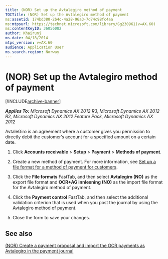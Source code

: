 ```yaml
---
title: (NOR) Set up the Avtalegiro method of payment
TOCTitle: (NOR) Set up the Avtalegiro method of payment
ms:assetid: 174bd380-2b4c-4a28-96a3-7d74c98fc4aa
ms:mtpsurl: https://technet.microsoft.com/library/Gg230961(v=AX.60)
ms:contentKeyID: 36056082
author: Khairunj
ms.date: 04/18/2014
mtps_version: v=AX.60
audience: Application User
ms.search.region: Norway
---
```


# (NOR) Set up the Avtalegiro method of payment 


[!INCLUDE[archive-banner](includes/archive-banner.md)]


_**Applies To:** Microsoft Dynamics AX 2012 R3, Microsoft Dynamics AX 2012 R2, Microsoft Dynamics AX 2012 Feature Pack, Microsoft Dynamics AX 2012_

AvtaleGiro is an agreement where a customer gives you permission to directly debit the customer’s account for a specified amount on a certain date.

1.  Click **Accounts receivable** \> **Setup** \> **Payment** \> **Methods of payment**.

2.  Create a new method of payment. For more information, see [Set up a file format for a method of payment for customers](set-up-a-file-format-for-a-method-of-payment-for-customers.md).

3.  Click the **File formats** FastTab, and then select **Avtalegiro (NO)** as the export file format and **OCR+AG innlesning (NO)** as the import file format for the Avtalegiro method of payment.

4.  Click the **Payment control** FastTab, and then select the additional validation criterion that is used when you post the journal by using the Avtalegiro method of payment.

5.  Close the form to save your changes.

## See also

[(NOR) Create a payment proposal and import the OCR payments as Avtalegiro in the payment journal](nor-create-a-payment-proposal-and-import-the-ocr-payments-as-avtalegiro-in-the-payment-journal.md)

  


